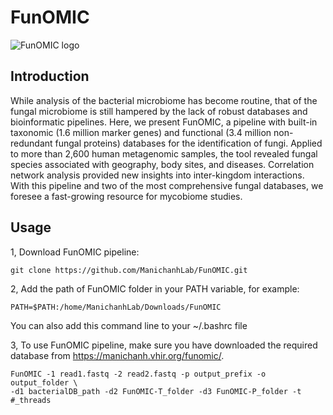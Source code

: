 # FunOMIC
![FunOMIC logo](https://manichanh.vhir.org/assets/img/funomic_logo.jpeg)
## Introduction
While analysis of the bacterial microbiome has become routine, that of the fungal microbiome is still hampered by the lack of robust databases and bioinformatic 
pipelines. Here, we present FunOMIC, a pipeline with built-in taxonomic (1.6 million marker genes) and functional (3.4 million non-redundant fungal proteins) 
databases for the identification of fungi. Applied to more than 2,600 human metagenomic samples, the tool revealed fungal species associated with geography, 
body sites, and diseases. Correlation network analysis provided new insights into inter-kingdom interactions. With this pipeline and two of the most comprehensive 
fungal databases, we foresee a fast-growing resource for mycobiome studies.
## Usage
1, Download FunOMIC pipeline:
```
git clone https://github.com/ManichanhLab/FunOMIC.git
```
2, Add the path of FunOMIC folder in your PATH variable, for example:
```
PATH=$PATH:/home/ManichanhLab/Downloads/FunOMIC
```
You can also add this command line to your ~/.bashrc file

3, To use FunOMIC pipeline, make sure you have downloaded the required database from https://manichanh.vhir.org/funomic/.
```
FunOMIC -1 read1.fastq -2 read2.fastq -p output_prefix -o output_folder \
-d1 bacterialDB_path -d2 FunOMIC-T_folder -d3 FunOMIC-P_folder -t #_threads
```

